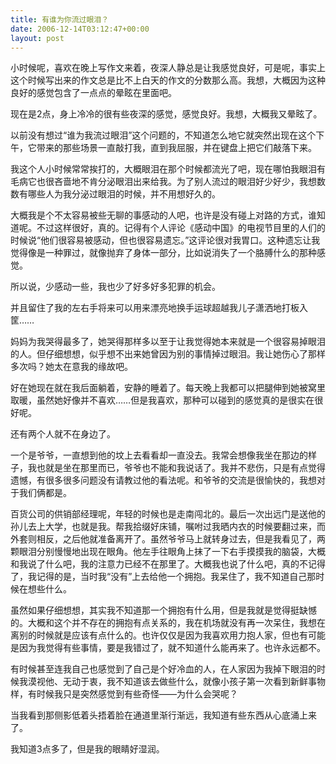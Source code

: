 ```yaml
---
title: 有谁为你流过眼泪？
date: 2006-12-14T03:12:47+00:00
layout: post
---
```

小时候呢，喜欢在晚上写作文来着，夜深人静总是让我感觉良好，可是呢，事实上这个时候写出来的作文总是比不上白天的作文的分数那么高。我想，大概因为这种良好的感觉包含了一点点的晕眩在里面吧。</p> 

现在是2点，身上冷冷的很有些夜深的感觉，感觉良好。我想，大概我又晕眩了。</p> 

以前没有想过&#8220;谁为我流过眼泪&#8221;这个问题的，不知道怎么地它就突然出现在这个下午，它带来的那些场景一直敲打我，直到我屈服，并在键盘上把它们敲落下来。</p> 

我这个人小时候常常挨打的，大概眼泪在那个时候都流光了吧，现在哪怕我眼泪有毛病它也很吝啬地不肯分泌眼泪出来给我。为了别人流过的眼泪好少好少，我想数数有哪些人为我分泌过眼泪的时候，并不用想好久的。</p> 

大概我是个不太容易被些无聊的事感动的人吧，也许是没有碰上对路的方式，谁知道呢。不过这样很好，真的。记得有个人评论《感动中国》的电视节目里的人们的时候说&#8220;他们很容易被感动，但也很容易遗忘。&#8221;这评论很对我胃口。这种遗忘让我觉得像是一种罪过，就像抛弃了身体一部分，比如说消失了一个胳膊什么的那种感觉。</p> 

所以说，少感动一些，我也少了好多好多犯罪的机会。</p> 

并且留住了我的左右手将来可以用来漂亮地换手运球超越我儿子潇洒地打板入筐&#8230;&#8230;</p> 

妈妈为我哭得最多了，她哭得那样多以至于让我觉得她本来就是一个很容易掉眼泪的人。但仔细想想，似乎想不出来她曾因为别的事情掉过眼泪。我让她伤心了那样多次吗？她太在意我的缘故吧。</p> 

好在她现在就在我后面躺着，安静的睡着了。每天晚上我都可以把腿伸到她被窝里取暖，虽然她好像并不喜欢&#8230;&#8230;但是我喜欢，那种可以碰到的感觉真的是很实在很好呢。</p> 

还有两个人就不在身边了。</p> 

一个是爷爷，一直想到他的坟上去看看却一直没去。我常会想像我坐在那边的样子，我也就是坐在那里而已，爷爷也不能和我说话了。我并不悲伤，只是有点觉得遗憾，有很多很多问题没有请教过他的看法呢。和爷爷的交流是很愉快的，我想对于我们俩都是。</p> 

百货公司的供销部经理呢，年轻的时候也是走南闯北的。最后一次出远门是送他的孙儿去上大学，也就是我。帮我拾缀好床铺，嘱咐过我晒内衣的时候要翻过来，而外套则相反，之后他就准备离开了。虽然爷爷马上就转身过去，但是我看见了，两颗眼泪分别慢慢地出现在眼角。他左手往眼角上抹了一下右手摸摸我的脑袋，大概和我说了什么吧，我的注意力已经不在那里了。大概我也说了什么吧，真的不记得了，我记得的是，当时我&#8220;没有&#8221;上去给他一个拥抱。我呆住了，我不知道自己那时候在想些什么。</p> 

虽然如果仔细想想，其实我不知道那一个拥抱有什么用，但是我就是觉得挺缺憾的。大概和这个并不存在的拥抱有点关系的，我在机场就没有再一次呆住，我想在离别的时候就是应该有点什么的。也许仅仅是因为我喜欢用力抱人家，但也有可能是因为我觉得有些事情，要是我错过了，就不知道什么能再来了。也许永远都不。</p> 

有时候甚至连我自己也感觉到了自己是个好冷血的人，在人家因为我掉下眼泪的时候我漠视他、无动于衷，我不知道该去做些什么，就像小孩子第一次看到新鲜事物样，有时候我只是突然感觉到有些奇怪——为什么会哭呢？</p> 

当我看到那侧影低着头捂着脸在通道里渐行渐远，我知道有些东西从心底涌上来了。</p> 

我知道3点多了，但是我的眼睛好湿润。
